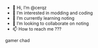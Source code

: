 - 👋 Hi, I’m @cerqz
- 👀 I’m interested in modding and coding
- 🌱 I’m currently learning noting
- 💞️ I’m looking to collaborate on noting
- 📫 How to reach me ???

<!---
cerqz/cerqz is a ✨ special ✨ repository because its `README.md` (this file) appears on your GitHub profile.
You can click the Preview link to take a look at your changes.
--->
gamer chad
